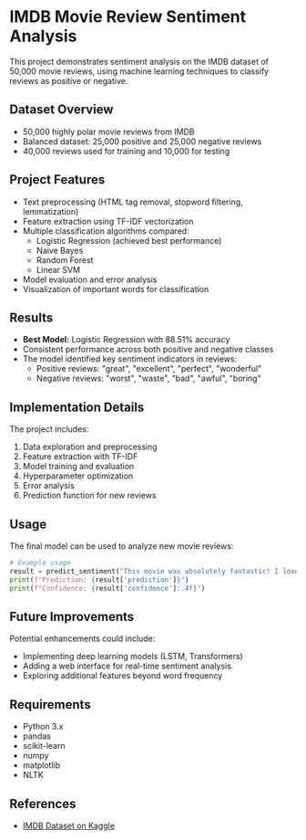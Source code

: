 # IMDB Movie Review Sentiment Analysis

This project demonstrates sentiment analysis on the IMDB dataset of 50,000 movie reviews, using machine learning techniques to classify reviews as positive or negative.

## Dataset Overview

- 50,000 highly polar movie reviews from IMDB
- Balanced dataset: 25,000 positive and 25,000 negative reviews
- 40,000 reviews used for training and 10,000 for testing

## Project Features

- Text preprocessing (HTML tag removal, stopword filtering, lemmatization)
- Feature extraction using TF-IDF vectorization
- Multiple classification algorithms compared:
  - Logistic Regression (achieved best performance)
  - Naive Bayes
  - Random Forest
  - Linear SVM
- Model evaluation and error analysis
- Visualization of important words for classification

## Results

- **Best Model:** Logistic Regression with 88.51% accuracy
- Consistent performance across both positive and negative classes
- The model identified key sentiment indicators in reviews:
  - Positive reviews: "great", "excellent", "perfect", "wonderful"
  - Negative reviews: "worst", "waste", "bad", "awful", "boring"

## Implementation Details

The project includes:
1. Data exploration and preprocessing
2. Feature extraction with TF-IDF
3. Model training and evaluation
4. Hyperparameter optimization
5. Error analysis
6. Prediction function for new reviews

## Usage

The final model can be used to analyze new movie reviews:

```python
# Example usage
result = predict_sentiment("This movie was absolutely fantastic! I loved every moment of it.")
print(f"Prediction: {result['prediction']}")
print(f"Confidence: {result['confidence']:.4f}")
```

## Future Improvements

Potential enhancements could include:
- Implementing deep learning models (LSTM, Transformers)
- Adding a web interface for real-time sentiment analysis
- Exploring additional features beyond word frequency

## Requirements

- Python 3.x
- pandas
- scikit-learn
- numpy
- matplotlib
- NLTK

## References

- [IMDB Dataset on Kaggle](https://www.kaggle.com/datasets/lakshmi25npathi/imdb-dataset-of-50k-movie-reviews)
